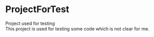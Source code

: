 # ProjectForTest
Project used for testing  
This project is used for testing some code which is not clear for me.
